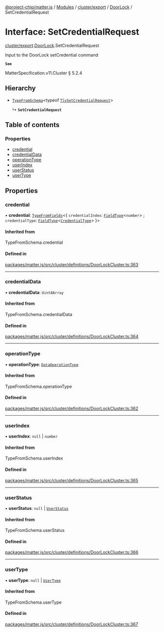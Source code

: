 [@project-chip/matter.js](../README.md) / [Modules](../modules.md) / [cluster/export](../modules/cluster_export.md) / [DoorLock](../modules/cluster_export.DoorLock.md) / SetCredentialRequest

# Interface: SetCredentialRequest

[cluster/export](../modules/cluster_export.md).[DoorLock](../modules/cluster_export.DoorLock.md).SetCredentialRequest

Input to the DoorLock setCredential command

**`See`**

MatterSpecification.v11.Cluster § 5.2.4

## Hierarchy

- [`TypeFromSchema`](../modules/tlv_export.md#typefromschema)\<typeof [`TlvSetCredentialRequest`](../modules/cluster_export.DoorLock.md#tlvsetcredentialrequest)\>

  ↳ **`SetCredentialRequest`**

## Table of contents

### Properties

- [credential](cluster_export.DoorLock.SetCredentialRequest.md#credential)
- [credentialData](cluster_export.DoorLock.SetCredentialRequest.md#credentialdata)
- [operationType](cluster_export.DoorLock.SetCredentialRequest.md#operationtype)
- [userIndex](cluster_export.DoorLock.SetCredentialRequest.md#userindex)
- [userStatus](cluster_export.DoorLock.SetCredentialRequest.md#userstatus)
- [userType](cluster_export.DoorLock.SetCredentialRequest.md#usertype)

## Properties

### credential

• **credential**: [`TypeFromFields`](../modules/tlv_export.md#typefromfields)\<\{ `credentialIndex`: [`FieldType`](tlv_export.FieldType.md)\<`number`\> ; `credentialType`: [`FieldType`](tlv_export.FieldType.md)\<[`CredentialType`](../enums/cluster_export.DoorLock.CredentialType.md)\>  }\>

#### Inherited from

TypeFromSchema.credential

#### Defined in

[packages/matter.js/src/cluster/definitions/DoorLockCluster.ts:363](https://github.com/project-chip/matter.js/blob/904d0c9b952b91f28a21803759c5e5c66ee4d272/packages/matter.js/src/cluster/definitions/DoorLockCluster.ts#L363)

___

### credentialData

• **credentialData**: `Uint8Array`

#### Inherited from

TypeFromSchema.credentialData

#### Defined in

[packages/matter.js/src/cluster/definitions/DoorLockCluster.ts:364](https://github.com/project-chip/matter.js/blob/904d0c9b952b91f28a21803759c5e5c66ee4d272/packages/matter.js/src/cluster/definitions/DoorLockCluster.ts#L364)

___

### operationType

• **operationType**: [`DataOperationType`](../enums/cluster_export.DoorLock.DataOperationType.md)

#### Inherited from

TypeFromSchema.operationType

#### Defined in

[packages/matter.js/src/cluster/definitions/DoorLockCluster.ts:362](https://github.com/project-chip/matter.js/blob/904d0c9b952b91f28a21803759c5e5c66ee4d272/packages/matter.js/src/cluster/definitions/DoorLockCluster.ts#L362)

___

### userIndex

• **userIndex**: ``null`` \| `number`

#### Inherited from

TypeFromSchema.userIndex

#### Defined in

[packages/matter.js/src/cluster/definitions/DoorLockCluster.ts:365](https://github.com/project-chip/matter.js/blob/904d0c9b952b91f28a21803759c5e5c66ee4d272/packages/matter.js/src/cluster/definitions/DoorLockCluster.ts#L365)

___

### userStatus

• **userStatus**: ``null`` \| [`UserStatus`](../enums/cluster_export.DoorLock.UserStatus.md)

#### Inherited from

TypeFromSchema.userStatus

#### Defined in

[packages/matter.js/src/cluster/definitions/DoorLockCluster.ts:366](https://github.com/project-chip/matter.js/blob/904d0c9b952b91f28a21803759c5e5c66ee4d272/packages/matter.js/src/cluster/definitions/DoorLockCluster.ts#L366)

___

### userType

• **userType**: ``null`` \| [`UserType`](../enums/cluster_export.DoorLock.UserType.md)

#### Inherited from

TypeFromSchema.userType

#### Defined in

[packages/matter.js/src/cluster/definitions/DoorLockCluster.ts:367](https://github.com/project-chip/matter.js/blob/904d0c9b952b91f28a21803759c5e5c66ee4d272/packages/matter.js/src/cluster/definitions/DoorLockCluster.ts#L367)
